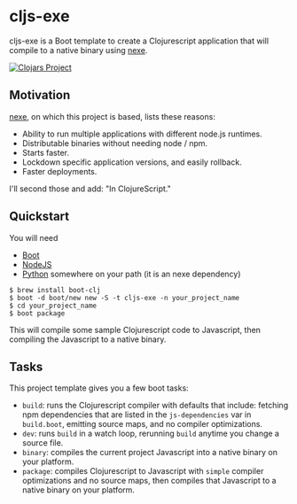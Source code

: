 # cljs-exe

cljs-exe is a Boot template to create a Clojurescript
application that will compile to a native binary using
[nexe](https://github.com/nexe/nexe).

[![Clojars Project](https://img.shields.io/clojars/v/cljs-exe/lein-template.svg)](https://clojars.org/cljs-exe/lein-template)

## Motivation

[nexe](https://github.com/nexe/nexe), on which this project is based, lists these reasons:

- Ability to run multiple applications with different node.js runtimes.
- Distributable binaries without needing node / npm.
- Starts faster.
- Lockdown specific application versions, and easily rollback.
- Faster deployments.

I'll second those and add: "In ClojureScript."

## Quickstart

You will need
- [Boot](https://github.com/boot-clj/boot)
- [NodeJS](https://nodejs.org/)
- [Python](https://www.python.org/) somewhere on your path (it is an nexe dependency)

```
$ brew install boot-clj
$ boot -d boot/new new -S -t cljs-exe -n your_project_name
$ cd your_project_name
$ boot package
```

This will compile some sample Clojurescript code to Javascript, then compiling the Javascript to a native binary.

## Tasks

This project template gives you a few boot tasks:

- `build`: runs the Clojurescript compiler with defaults that include: fetching npm dependencies that are listed in the `js-dependencies` var in `build.boot`, emitting source maps, and no compiler optimizations.
- `dev`: runs `build` in a watch loop, rerunning `build` anytime you change a source file.
- `binary`: compiles the current project Javascript into a native binary on your platform.
- `package`: compiles Clojurescript to Javascript with `simple` compiler optimizations and no source maps, then compiles that Javascript to a native binary on your platform.

